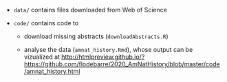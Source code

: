 

-  `data/` contains files downloaded from Web of Science

-  `code/` contains code to  

    -  download missing abstracts (`downloadAbstracts.R`)

    -  analyse the data (`amnat_history.Rmd`), whose output can be vizualized at <http://htmlpreview.github.io/?https://github.com/flodebarre/2020_AmNatHistory/blob/master/code/amnat_history.html>

   
